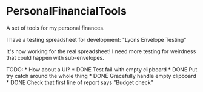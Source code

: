 # PersonalFinancialTools
A set of tools for my personal finances.

I have a testing spreadsheet for development: "Lyons Envelope Testing"

It's now working for the real spreadsheet! I need more testing for weirdness that could happen with sub-envelopes.

TODO: 
    * How about a UI? 
    * DONE Test fail with empty clipboard
    * DONE Put try catch around the whole thing
    * DONE Gracefully handle empty clipboard
    * DONE Check that first line of report says "Budget check"
    
